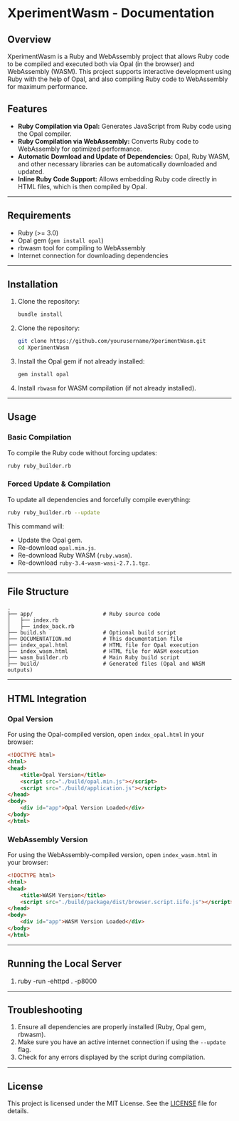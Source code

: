 
# XperimentWasm - Documentation

## Overview
XperimentWasm is a Ruby and WebAssembly project that allows Ruby code to be compiled and executed both via Opal (in the browser) and WebAssembly (WASM). This project supports interactive development using Ruby with the help of Opal, and also compiling Ruby code to WebAssembly for maximum performance.

## Features
- **Ruby Compilation via Opal:** Generates JavaScript from Ruby code using the Opal compiler.
- **Ruby Compilation via WebAssembly:** Converts Ruby code to WebAssembly for optimized performance.
- **Automatic Download and Update of Dependencies:** Opal, Ruby WASM, and other necessary libraries can be automatically downloaded and updated.
- **Inline Ruby Code Support:** Allows embedding Ruby code directly in HTML files, which is then compiled by Opal.

---

## Requirements

- Ruby (>= 3.0)
- Opal gem (`gem install opal`)
- rbwasm tool for compiling to WebAssembly
- Internet connection for downloading dependencies

---

## Installation


1. Clone the repository:
   ```bash
   bundle install
   ```

2. Clone the repository:
   ```bash
   git clone https://github.com/yourusername/XperimentWasm.git
   cd XperimentWasm
   ```

3. Install the Opal gem if not already installed:
   ```bash
   gem install opal
   ```

4. Install `rbwasm` for WASM compilation (if not already installed).

---

## Usage

### Basic Compilation
To compile the Ruby code without forcing updates:
```bash
ruby ruby_builder.rb
```

### Forced Update & Compilation
To update all dependencies and forcefully compile everything:
```bash
ruby ruby_builder.rb --update
```

This command will:
- Update the Opal gem.
- Re-download `opal.min.js`.
- Re-download Ruby WASM (`ruby.wasm`).
- Re-download `ruby-3.4-wasm-wasi-2.7.1.tgz`.

---

## File Structure

```
.
├── app/                      # Ruby source code
│   ├── index.rb
│   ├── index_back.rb
├── build.sh                  # Optional build script
├── DOCUMENTATION.md          # This documentation file
├── index_opal.html           # HTML file for Opal execution
├── index_wasm.html           # HTML file for WASM execution
├── wasm_builder.rb           # Main Ruby build script
├── build/                    # Generated files (Opal and WASM outputs)
```

---

## HTML Integration

### Opal Version
For using the Opal-compiled version, open `index_opal.html` in your browser:
```html
<!DOCTYPE html>
<html>
<head>
    <title>Opal Version</title>
    <script src="./build/opal.min.js"></script>
    <script src="./build/application.js"></script>
</head>
<body>
    <div id="app">Opal Version Loaded</div>
</body>
</html>
```

### WebAssembly Version
For using the WebAssembly-compiled version, open `index_wasm.html` in your browser:
```html
<!DOCTYPE html>
<html>
<head>
    <title>WASM Version</title>
    <script src="./build/package/dist/browser.script.iife.js"></script>
</head>
<body>
    <div id="app">WASM Version Loaded</div>
</body>
</html>
```

---


## Running the Local Server

1. ruby -run -ehttpd . -p8000

---

## Troubleshooting

1. Ensure all dependencies are properly installed (Ruby, Opal gem, rbwasm).
2. Make sure you have an active internet connection if using the `--update` flag.
3. Check for any errors displayed by the script during compilation.

---

## License

This project is licensed under the MIT License. See the [LICENSE](LICENSE) file for details.
